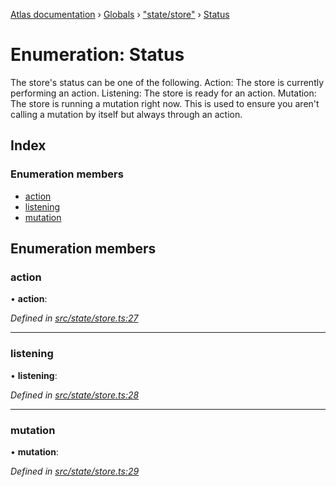[Atlas documentation](../README.md) › [Globals](../globals.md) › ["state/store"](../modules/_state_store_.md) › [Status](_state_store_.status.md)

# Enumeration: Status

The store's status can be one of the following.
Action: The store is currently performing an action.
Listening: The store is ready for an action.
Mutation: The store is running a mutation right now. This is used to ensure you aren't calling a mutation by itself but always through an action.

## Index

### Enumeration members

* [action](_state_store_.status.md#action)
* [listening](_state_store_.status.md#listening)
* [mutation](_state_store_.status.md#mutation)

## Enumeration members

###  action

• **action**:

*Defined in [src/state/store.ts:27](https://github.com/chronark/atlas/blob/a1ab160/src/state/store.ts#L27)*

___

###  listening

• **listening**:

*Defined in [src/state/store.ts:28](https://github.com/chronark/atlas/blob/a1ab160/src/state/store.ts#L28)*

___

###  mutation

• **mutation**:

*Defined in [src/state/store.ts:29](https://github.com/chronark/atlas/blob/a1ab160/src/state/store.ts#L29)*
